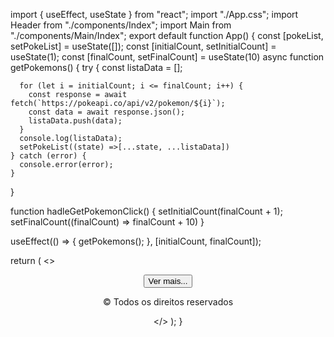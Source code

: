 import { useEffect, useState } from "react";
import "./App.css";
import Header from "./components/Index";
import Main from "./components/Main/Index";
export default function App() {
  const [pokeList, setPokeList] = useState([]);
  const [initialCount, setInitialCount] = useState(1);
  const [finalCount, setFinalCount] = useState(10)
  async function getPokemons() {
    try {
      const listaData = [];

      for (let i = initialCount; i <= finalCount; i++) {
        const response = await fetch(`https://pokeapi.co/api/v2/pokemon/${i}`);
        const data = await response.json();
        listaData.push(data);
      }
      console.log(listaData);
      setPokeList((state) =>[...state, ...listaData])
    } catch (error) {
      console.error(error);
    }
  }

  function hadleGetPokemonClick() {
    setInitialCount(finalCount + 1);
    setFinalCount((finalCount) => finalCount + 10)
  }

  useEffect(() => {
    getPokemons();
  }, [initialCount, finalCount]);

  return (
    <>
      <Header />
      <Main list={pokeList} />
      <button onClick={hadleGetPokemonClick} className="ver-mais">
        Ver mais...
      </button>
      <footer>
        <p>&copy; Todos os direitos reservados</p>
      </footer>
    </>
  );
}

